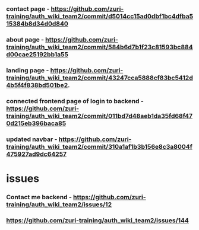 ### contact page - https://github.com/zuri-training/auth_wiki_team2/commit/d5014cc15ad0dbf1bc4dfba515384b8d34d0d840
### about page - https://github.com/zuri-training/auth_wiki_team2/commit/584b6d7b1f23c81593bc884d00cae25192bb1a55 
### landing page - https://github.com/zuri-training/auth_wiki_team2/commit/43247cca5888cf83bc5412d4b5f4f838bd501be2.
### connected frontend page of login to backend - https://github.com/zuri-training/auth_wiki_team2/commit/011bd7d48aeb1da35fd68f470d215eb396baca85
### updated navbar - https://github.com/zuri-training/auth_wiki_team2/commit/310a1af1b3b156e8c3a8004f475927ad9dc64257

# issues
### Contact me backend - https://github.com/zuri-training/auth_wiki_team2/issues/12
### https://github.com/zuri-training/auth_wiki_team2/issues/144
